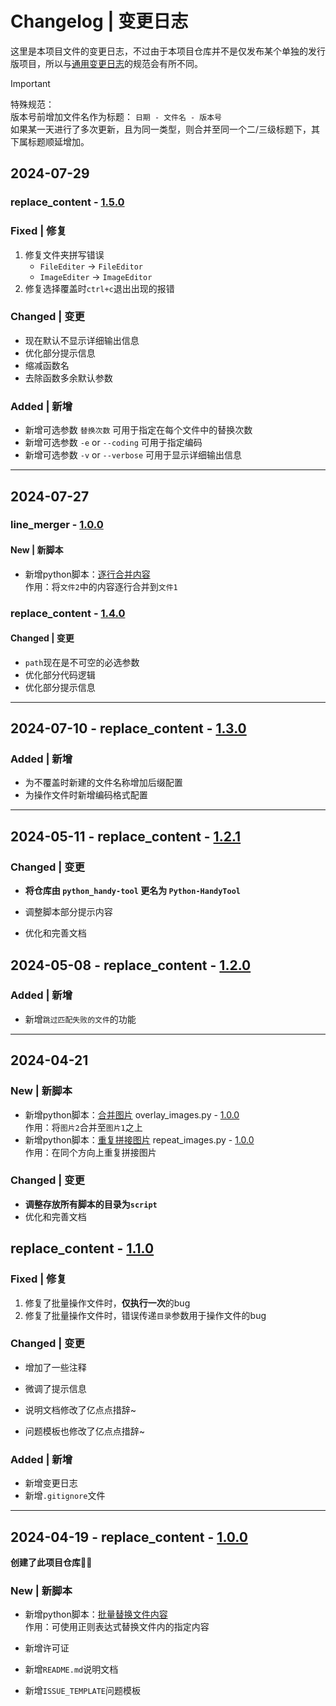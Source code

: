 # Changelog | 变更日志

这里是本项目文件的变更日志，不过由于本项目仓库并不是仅发布某个单独的发行版项目，所以与[通用变更日志](https://common-changelog.org)的规范会有所不同。

> [!IMPORTANT]
> 特殊规范：  
> 版本号前增加文件名作为标题： `日期 - 文件名 - 版本号`  
> 如果某一天进行了多次更新，且为同一类型，则合并至同一个二/三级标题下，其下属标题顺延增加。

## 2024-07-29
### replace_content - [1.5.0](https://github.com/guobao2333/Python-HandyTool/commit/b0c2c76)
### Fixed | 修复

1. 修复文件夹拼写错误
   - `FileEditer` -> `FileEditor`
   - `ImageEditer` -> `ImageEditor`
2. 修复选择覆盖时`ctrl+c`退出出现的报错

### Changed | 变更

* 现在默认不显示详细输出信息
* 优化部分提示信息
* 缩减函数名
* 去除函数多余默认参数

### Added | 新增

+ 新增可选参数 `替换次数` 可用于指定在每个文件中的替换次数
+ 新增可选参数 `-e` or `--coding` 可用于指定编码
+ 新增可选参数 `-v` or `--verbose` 可用于显示详细输出信息

---
## 2024-07-27
### line_merger - [1.0.0](https://github.com/guobao2333/Python-HandyTool/commit/433b5bd)
#### New | 新脚本

+ 新增python脚本：[逐行合并内容](script/FileEditor/line_merger.py)  
  作用：将`文件2`中的内容逐行合并到`文件1`

### replace_content - [1.4.0](https://github.com/guobao2333/Python-HandyTool/commit/433b5bd)
#### Changed | 变更

* `path`现在是不可空的必选参数
* 优化部分代码逻辑
* 优化部分提示信息

---
## 2024-07-10 - replace_content - [1.3.0](https://github.com/guobao2333/Python-HandyTool/commit/4065ada)
### Added | 新增

+ 为不覆盖时新建的文件名称增加后缀配置
+ 为操作文件时新增编码格式配置

---
## 2024-05-11 - replace_content - [1.2.1](https://github.com/guobao2333/Python-HandyTool/commit/39497da)
### Changed | 变更

* **将仓库由 `python_handy-tool` 更名为 `Python-HandyTool`**

* 调整脚本部分提示内容
* 优化和完善文档

## 2024-05-08 - replace_content - [1.2.0](https://github.com/guobao2333/Python-HandyTool/commit/56cff86)
### Added | 新增

+ 新增`跳过匹配失败的文件`的功能

---
## 2024-04-21
### New | 新脚本

+ 新增python脚本：[合并图片](script/ImageEditor/overlay_images.py) overlay_images.py - [1.0.0](https://github.com/guobao2333/Python-HandyTool/commit/b929ef7)  
  作用：将`图片2`合并至`图片1`之上
+ 新增python脚本：[重复拼接图片](script/ImageEditor/repeat_images.py) repeat_images.py - [1.0.0](https://github.com/guobao2333/Python-HandyTool/commit/b929ef7)  
  作用：在同个方向上重复拼接图片

### Changed | 变更

* **调整存放所有脚本的目录为`script`**
* 优化和完善文档

## replace_content - [1.1.0](https://github.com/guobao2333/Python-HandyTool/commit/1e862b8)
### Fixed | 修复

1. 修复了批量操作文件时，**仅执行一次**的bug
2. 修复了批量操作文件时，错误传递`目录`参数用于操作文件的bug

### Changed | 变更

* 增加了一些注释
* 微调了提示信息

* 说明文档修改了亿点点措辞~
* 问题模板也修改了亿点点措辞~

### Added | 新增

* 新增变更日志
* 新增`.gitignore`文件

---
## 2024-04-19 - replace_content - [1.0.0](https://github.com/guobao2333/Python-HandyTool/commit/c0c63d5)
**创建了此项目仓库**👍🏻
### New | 新脚本

+ 新增python脚本：[批量替换文件内容](script/FileEditor/replace_content.py)  
  作用：可使用正则表达式替换文件内的指定内容

+ 新增许可证
+ 新增`README.md`说明文档
+ 新增`ISSUE_TEMPLATE`问题模板

